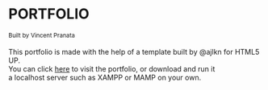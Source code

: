 # PORTFOLIO 
<sub>Built by Vincent Pranata</sub>
<br><br>
This portfolio is made with the help of a template built by @ajlkn for HTML5 UP. <br>
You can click <a href="http://vincent-pranata.github.io/">here</a> to visit the portfolio, or download and run it <br>
a localhost server such as XAMPP or MAMP on your own.